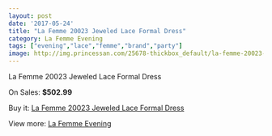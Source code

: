 ```yaml
---
layout: post
date: '2017-05-24'
title: "La Femme 20023 Jeweled Lace Formal Dress"
category: La Femme Evening
tags: ["evening","lace","femme","brand","party"]
image: http://img.princessan.com/25678-thickbox_default/la-femme-20023-jeweled-lace-formal-dress.jpg
---
```

La Femme 20023 Jeweled Lace Formal Dress

On Sales: **$502.99**
<a href="https://www.princessan.com/en/la-femme-evening/11742-la-femme-20023-jeweled-lace-formal-dress.html"><amp-img layout="responsive" width="600" height="600" src="//img.princessan.com/25678-thickbox_default/la-femme-20023-jeweled-lace-formal-dress.jpg" alt="La Femme 20023 Jeweled Lace Formal Dress 0" /></a>

Buy it: [La Femme 20023 Jeweled Lace Formal Dress](https://www.princessan.com/en/la-femme-evening/11742-la-femme-20023-jeweled-lace-formal-dress.html "La Femme 20023 Jeweled Lace Formal Dress")

View more: [La Femme Evening](https://www.princessan.com/en/29-la-femme-evening "La Femme Evening")